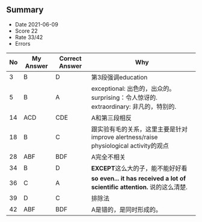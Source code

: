 ## Summary
- Date 2021-06-09
- Score 22
- Rate 33/42
- Errors


| No | My Answer | Correct Answer | Why |
|----|-----------|----------------|-----|
|3| B | D| 第3段强调education|
| 5|B |A |exceptional: 出色的，出众的。surprising：令人惊讶的. extraordinary: 非凡的，特别的.| 
|14|ACD |CDE | A和第三段相反|  
|18|B |C |跟实验有毛的关系，这里主要是针对improve alertness/raise physiological activity的观点 |
|28|ABF |BDF |A完全不相关 | 
|34| B| D|**EXCEPT**这么大的子，能不能好好看 |
|36| C | A| **so even... it has received a lot of scientific attention.** 说的这么清楚.|
|39| D |C| 排除法|
| 42| ABF| BDF| A是错的，是同时形成的。|  
 
